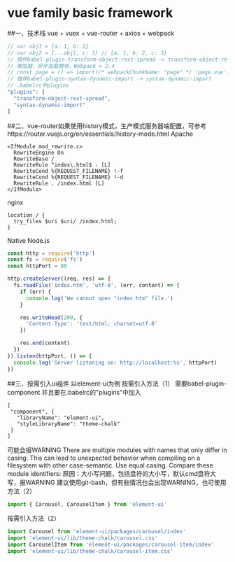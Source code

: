 # vue family basic framework
##一、技术栈 vue + vuex + vue-router + axios + webpack
```javascript
// var obj1 = {a: 1, b: 2}
// var obj2 = {...obj1, c: 3} // {a: 1, b: 2, c: 3}
// 插件babel-plugin-transform-object-rest-spread -> transform-object-rest-spread
// 懒加载，异步加载模块，Webpack > 2.4
// const page = () => import(/* webpackChunkName: "page" */ 'page.vue')
// 插件babel-plugin-syntax-dynamic-import -> syntax-dynamic-import
// .babelrc中plugins
"plugins": [
  "transform-object-rest-spread",
  "syntax-dynamic-import"
]
```
##二、vue-router如果使用history模式，生产模式服务器端配置，可参考https://router.vuejs.org/en/essentials/history-mode.html
Apache
```
<IfModule mod_rewrite.c>
  RewriteEngine On
  RewriteBase /
  RewriteRule ^index\.html$ - [L]
  RewriteCond %{REQUEST_FILENAME} !-f
  RewriteCond %{REQUEST_FILENAME} !-d
  RewriteRule . /index.html [L]
</IfModule>
```
nginx
```
location / {
  try_files $uri $uri/ /index.html;
}
```
Native Node.js
```javascript
const http = require('http')
const fs = require('fs')
const httpPort = 80

http.createServer((req, res) => {
  fs.readFile('index.htm', 'utf-8', (err, content) => {
    if (err) {
      console.log('We cannot open "index.htm" file.')
    }

    res.writeHead(200, {
      'Content-Type': 'text/html; charset=utf-8'
    })

    res.end(content)
  })
}).listen(httpPort, () => {
  console.log('Server listening on: http://localhost:%s', httpPort)
})
```
##三、按需引入ui组件
以element-ui为例
按需引入方法（1）
需要babel-plugin-component
并且要在.babelrc的"plugins"中加入
```
[
 "component", {
   "libraryName": "element-ui",
   "styleLibraryName": "theme-chalk"
 }
]
```
可能会报WARNING
There are multiple modules with names that only differ in casing.
This can lead to unexpected behavior when compiling on a filesystem with other case-semantic.
Use equal casing. Compare these module identifiers:
原因：大小写问题，包括盘符的大小写，默认cmd盘符大写，报WARNING
建议使用git-bash，但有些情况也会出现WARNING，也可使用方法（2）
```javascript
import { Carousel, CarouselItem } from 'element-ui'
```
按需引入方法（2）
```javascript
import Carousel from 'element-ui/packages/carousel/index'
import 'element-ui/lib/theme-chalk/carousel.css'
import CarouselItem from 'element-ui/packages/carousel-item/index'
import 'element-ui/lib/theme-chalk/carousel-item.css'
```
